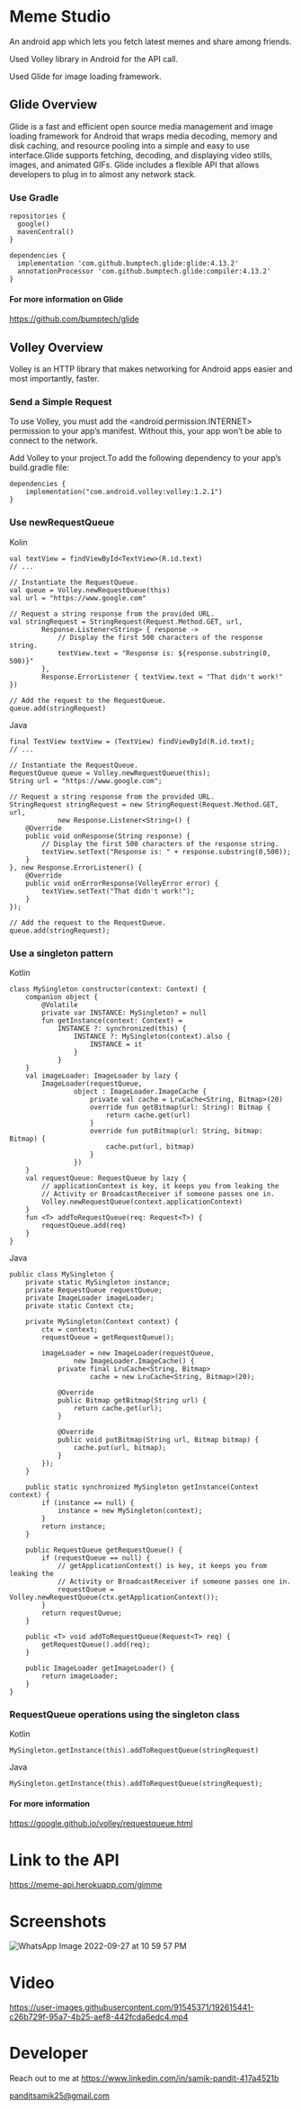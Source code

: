 # Meme Studio

An android app which lets you fetch latest memes and share among friends.

Used Volley library in Android for the API call.

Used Glide for image loading framework.

## Glide Overview

Glide is a fast and efficient open source media management and image loading 
framework for Android that wraps media decoding, memory and disk caching, and 
resource pooling into a simple and easy to use interface.Glide supports fetching, 
decoding, and displaying video stills, images, and animated GIFs. Glide includes 
a flexible API that allows developers to plug in to almost any network stack.

### Use Gradle

```
repositories {
  google()
  mavenCentral()
}

dependencies {
  implementation 'com.github.bumptech.glide:glide:4.13.2'
  annotationProcessor 'com.github.bumptech.glide:compiler:4.13.2'
}
```
#### For more information on Glide
<https://github.com/bumptech/glide>

## Volley Overview

Volley is an HTTP library that makes networking for Android apps easier and most importantly, faster.

### Send a Simple Request

To use Volley, you must add 
the <android.permission.INTERNET> permission to
your app’s manifest. Without this, your app won’t be able
to connect to the network.

Add Volley to your project.To add the following dependency to your app’s build.gradle file:

```
dependencies {
    implementation("com.android.volley:volley:1.2.1")
}
```

### Use newRequestQueue

Kolin

```
val textView = findViewById<TextView>(R.id.text)
// ...

// Instantiate the RequestQueue.
val queue = Volley.newRequestQueue(this)
val url = "https://www.google.com"

// Request a string response from the provided URL.
val stringRequest = StringRequest(Request.Method.GET, url,
        Response.Listener<String> { response ->
            // Display the first 500 characters of the response string.
            textView.text = "Response is: ${response.substring(0, 500)}"
        },
        Response.ErrorListener { textView.text = "That didn't work!" })

// Add the request to the RequestQueue.
queue.add(stringRequest)
```

Java

```
final TextView textView = (TextView) findViewById(R.id.text);
// ...

// Instantiate the RequestQueue.
RequestQueue queue = Volley.newRequestQueue(this);
String url = "https://www.google.com";

// Request a string response from the provided URL.
StringRequest stringRequest = new StringRequest(Request.Method.GET, url,
            new Response.Listener<String>() {
    @Override
    public void onResponse(String response) {
        // Display the first 500 characters of the response string.
        textView.setText("Response is: " + response.substring(0,500));
    }
}, new Response.ErrorListener() {
    @Override
    public void onErrorResponse(VolleyError error) {
        textView.setText("That didn't work!");
    }
});

// Add the request to the RequestQueue.
queue.add(stringRequest);
```

### Use a singleton pattern

Kotlin

```
class MySingleton constructor(context: Context) {
    companion object {
        @Volatile
        private var INSTANCE: MySingleton? = null
        fun getInstance(context: Context) =
            INSTANCE ?: synchronized(this) {
                INSTANCE ?: MySingleton(context).also {
                    INSTANCE = it
                }
            }
    }
    val imageLoader: ImageLoader by lazy {
        ImageLoader(requestQueue,
                object : ImageLoader.ImageCache {
                    private val cache = LruCache<String, Bitmap>(20)
                    override fun getBitmap(url: String): Bitmap {
                        return cache.get(url)
                    }
                    override fun putBitmap(url: String, bitmap: Bitmap) {
                        cache.put(url, bitmap)
                    }
                })
    }
    val requestQueue: RequestQueue by lazy {
        // applicationContext is key, it keeps you from leaking the
        // Activity or BroadcastReceiver if someone passes one in.
        Volley.newRequestQueue(context.applicationContext)
    }
    fun <T> addToRequestQueue(req: Request<T>) {
        requestQueue.add(req)
    }
}
```

Java

```
public class MySingleton {
    private static MySingleton instance;
    private RequestQueue requestQueue;
    private ImageLoader imageLoader;
    private static Context ctx;

    private MySingleton(Context context) {
        ctx = context;
        requestQueue = getRequestQueue();

        imageLoader = new ImageLoader(requestQueue,
                new ImageLoader.ImageCache() {
            private final LruCache<String, Bitmap>
                    cache = new LruCache<String, Bitmap>(20);

            @Override
            public Bitmap getBitmap(String url) {
                return cache.get(url);
            }

            @Override
            public void putBitmap(String url, Bitmap bitmap) {
                cache.put(url, bitmap);
            }
        });
    }

    public static synchronized MySingleton getInstance(Context context) {
        if (instance == null) {
            instance = new MySingleton(context);
        }
        return instance;
    }

    public RequestQueue getRequestQueue() {
        if (requestQueue == null) {
            // getApplicationContext() is key, it keeps you from leaking the
            // Activity or BroadcastReceiver if someone passes one in.
            requestQueue = Volley.newRequestQueue(ctx.getApplicationContext());
        }
        return requestQueue;
    }

    public <T> void addToRequestQueue(Request<T> req) {
        getRequestQueue().add(req);
    }

    public ImageLoader getImageLoader() {
        return imageLoader;
    }
}
```

### RequestQueue operations using the singleton class

Kotlin

```
MySingleton.getInstance(this).addToRequestQueue(stringRequest)
```

Java

```
MySingleton.getInstance(this).addToRequestQueue(stringRequest);
```

#### For more information

<https://google.github.io/volley/requestqueue.html>


# Link to the API

<https://meme-api.herokuapp.com/gimme>


# Screenshots

![WhatsApp Image 2022-09-27 at 10 59 57 PM](https://user-images.githubusercontent.com/91545371/192615228-1ebdc23d-975b-41f8-9fa3-eb9750773cc7.jpeg)


# Video 


https://user-images.githubusercontent.com/91545371/192615441-c26b729f-95a7-4b25-aef8-442fcda6edc4.mp4


# Developer

Reach out to me at 
<https://www.linkedin.com/in/samik-pandit-417a4521b>

<panditsamik25@gmail.com>

